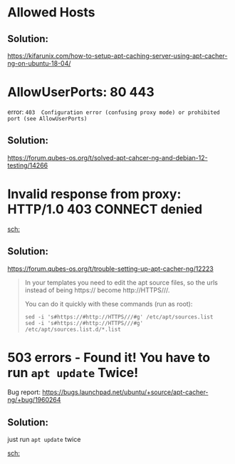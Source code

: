 # Allowed Hosts

## Solution:
https://kifarunix.com/how-to-setup-apt-caching-server-using-apt-cacher-ng-on-ubuntu-18-04/

# AllowUserPorts: 80 443
error: `403  Configuration error (confusing proxy mode) or prohibited port (see AllowUserPorts)`

## Solution:
https://forum.qubes-os.org/t/solved-apt-cahcer-ng-and-debian-12-testing/14266


# Invalid response from proxy: HTTP/1.0 403 CONNECT denied
[sch:](https://www.google.com/search?q=403+connect+denied+(ask+the+admin+to+allow+https+tunnels))

## Solution:
https://forum.qubes-os.org/t/trouble-setting-up-apt-cacher-ng/12223

>In your templates you need to edit the apt source files, so the urls instead of being https:// become http://HTTPS///.
>
>You can do it quickly with these commands (run as root):
>```
>sed -i 's#https://#http://HTTPS///#g' /etc/apt/sources.list
>sed -i 's#https://#http://HTTPS///#g' /etc/apt/sources.list.d/*.list
>```


# 503 errors - Found it! You have to run `apt update` Twice!
Bug report: https://bugs.launchpad.net/ubuntu/+source/apt-cacher-ng/+bug/1960264

## Solution:
just run `apt update` twice

[sch:](https://www.google.com/search?q=%22aptcacherng%22+%22HTTP+error%2C+code%3A+503%22)